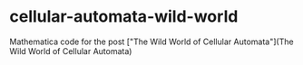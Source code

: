cellular-automata-wild-world
=================

Mathematica code for the post ["The Wild World of Cellular Automata"](The Wild World of Cellular Automata)

